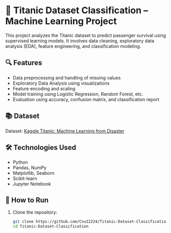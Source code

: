 # 🚢 Titanic Dataset Classification – Machine Learning Project

This project analyzes the Titanic dataset to predict passenger survival using supervised learning models. It involves data cleaning, exploratory data analysis (EDA), feature engineering, and classification modeling.

## 🔍 Features

- Data preprocessing and handling of missing values
- Exploratory Data Analysis using visualizations
- Feature encoding and scaling
- Model training using Logistic Regression, Random Forest, etc.
- Evaluation using accuracy, confusion matrix, and classification report

## 📚 Dataset

Dataset: [Kaggle Titanic: Machine Learning from Disaster](https://www.kaggle.com/competitions/titanic)

## 🛠 Technologies Used

- Python
- Pandas, NumPy
- Matplotlib, Seaborn
- Scikit-learn
- Jupyter Notebook

## 🚀 How to Run

1. Clone the repository:
   ```bash
   git clone https://github.com/Cnu12224/Titanic-Dataset-Classification.git
   cd Titanic-Dataset-Classification
